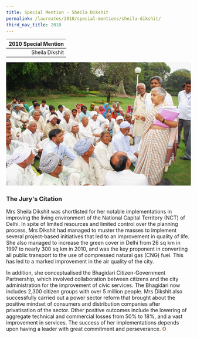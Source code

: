 ```yaml
---
title: Special Mention - Sheila Dikshit
permalink: /laureates/2010/special-mentions/sheila-dikshit/
third_nav_title: 2010
---
```


| 2010 Special Mention | 
|---:|
| Sheila Dikshit |

![Sheila Dikshit](/images/special-mentions/sheila-dikshit.jpg)

### **The Jury's Citation**
Mrs Sheila Dikshit was shortlisted for her notable implementations in improving the living environment of the National Capital Territory (NCT) of Delhi. In spite of limited resources and limited control over the planning process, Mrs Dikshit had managed to muster the masses to implement several project-based initiatives that led to an improvement in quality of life. She also managed to increase the green cover in Delhi from 26 sq km in 1997 to nearly 300 sq km in 2010, and was the key proponent in converting all public transport to the use of compressed natural gas (CNG) fuel. This has led to a marked improvement in the air quality of the city.

In addition, she conceptualised the Bhagidari Citizen-Government Partnership, which involved collaboration between citizens and the city administration for the improvement of civic services. The Bhagidari now includes 2,300 citizen groups with over 5 million people. Mrs Dikshit also successfully carried out a power sector reform that brought about the positive mindset of consumers and distribution companies after privatisation of the sector. Other positive outcomes include the lowering of aggregate technical and commercial losses from 50% to 18%, and a vast improvement in services. The success of her implementations depends upon having a leader with great commitment and perseverance. **<font color="#967942">O</font>**

